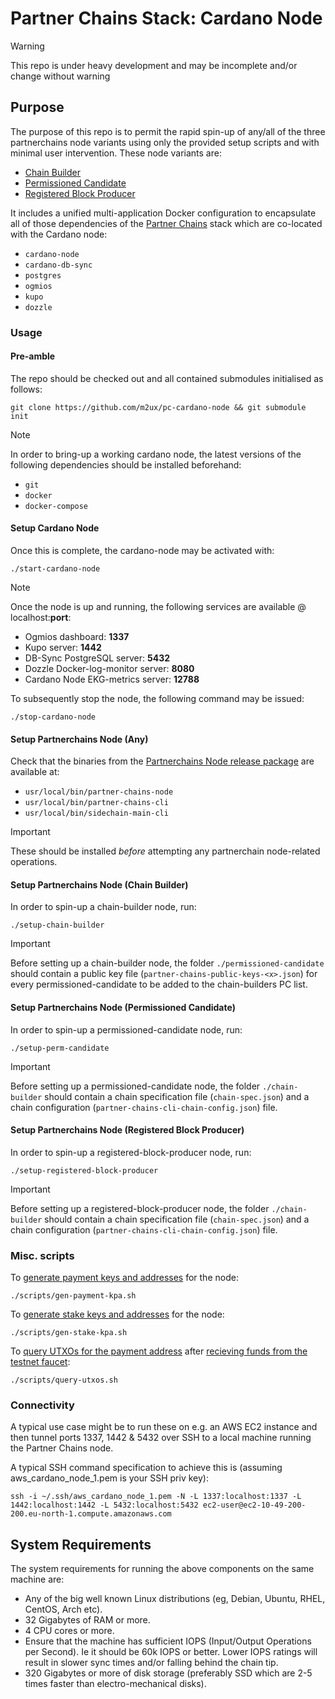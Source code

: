 # Partner Chains Stack: Cardano Node
> [!WARNING]
> This repo is under heavy development and may be incomplete and/or change without warning

## Purpose

The purpose of this repo is to permit the rapid spin-up of any/all of the three partnerchains node variants using only the provided setup scripts and with minimal user intervention. These node variants are:

* [Chain Builder](https://github.com/input-output-hk/partner-chains/blob/master/docs/user-guides/chain-builder.md)
* [Permissioned Candidate](https://github.com/input-output-hk/partner-chains/blob/master/docs/user-guides/permissioned.md)
* [Registered Block Producer](https://github.com/input-output-hk/partner-chains/blob/master/docs/user-guides/registered.md)

It includes a unified multi-application Docker configuration to encapsulate all of those dependencies of the [Partner Chains](https://github.com/input-output-hk/partner-chains) stack which are co-located with the Cardano node:

* `cardano-node` 
* `cardano-db-sync`
* `postgres` 
* `ogmios`
* `kupo`
* `dozzle`

### Usage

#### Pre-amble
The repo should be checked out and all contained submodules initialised as follows:

```git clone https://github.com/m2ux/pc-cardano-node && git submodule init```

> [!NOTE]
> In order to bring-up a working cardano node, the latest versions of the following dependencies should be installed beforehand:
>
> * `git`
> * `docker`
> * `docker-compose`

#### Setup Cardano Node

Once this is complete, the cardano-node may be activated with:

`./start-cardano-node`

> [!NOTE]
> Once the node is up and running, the following services are available @ localhost:**port**:
> 
> * Ogmios dashboard: **1337**
> * Kupo server: **1442** 
> * DB-Sync PostgreSQL server: **5432**
> * Dozzle Docker-log-monitor server: **8080**
> * Cardano Node EKG-metrics server: **12788**

To subsequently stop the node, the following command may be issued: 

`./stop-cardano-node`

#### Setup Partnerchains Node (Any)

Check that the binaries from the [Partnerchains Node release package](https://github.com/input-output-hk/partner-chains/releases/tag/v1.0.0) are available at:

* `usr/local/bin/partner-chains-node`
* `usr/local/bin/partner-chains-cli`
* `usr/local/bin/sidechain-main-cli`

> [!IMPORTANT]
> These should be installed *before* attempting any partnerchain node-related operations.

#### Setup Partnerchains Node (Chain Builder)

In order to spin-up a chain-builder node, run:

`./setup-chain-builder`

> [!IMPORTANT]
> Before setting up a chain-builder node, the folder `./permissioned-candidate` should contain a public key file (`partner-chains-public-keys-<x>.json`) for every permissioned-candidate to be added to the chain-builders PC list.

#### Setup Partnerchains Node (Permissioned Candidate)

In order to spin-up a permissioned-candidate node, run:

`./setup-perm-candidate`

> [!IMPORTANT]
> Before setting up a permissioned-candidate node, the folder `./chain-builder` should contain a chain specification file (`chain-spec.json`) and a chain configuration (`partner-chains-cli-chain-config.json`) file.

#### Setup Partnerchains Node (Registered Block Producer)

In order to spin-up a registered-block-producer node, run:

`./setup-registered-block-producer`

> [!IMPORTANT]
> Before setting up a registered-block-producer node, the folder `./chain-builder` should contain a chain specification file (`chain-spec.json`) and a chain configuration (`partner-chains-cli-chain-config.json`) file.

### Misc. scripts

To [generate payment keys and addresses](https://cardano-course.gitbook.io/cardano-course/handbook/building-and-running-the-node/create-keys-and-addresses#generating-a-payment-key-pair-and-an-address) for the node:
```
./scripts/gen-payment-kpa.sh
```
To [generate stake keys and addresses](https://cardano-course.gitbook.io/cardano-course/handbook/building-and-running-the-node/create-keys-and-addresses#generating-a-stake-key-pair-and-a-type-0-address) for the node:
```
./scripts/gen-stake-kpa.sh
```
To [query UTXOs for the payment address](https://cardano-course.gitbook.io/cardano-course/handbook/building-and-running-the-node/create-keys-and-addresses#querying-the-address-balance) after [recieving funds from the testnet faucet](https://docs.cardano.org/cardano-testnet/tools/faucet):
```
./scripts/query-utxos.sh
```
### Connectivity

A typical use case might be to run these on e.g. an AWS EC2 instance and then tunnel ports 1337, 1442 & 5432 over SSH to a local machine running the Partner Chains node.

A typical SSH command specification to achieve this is (assuming aws_cardano_node_1.pem is your SSH priv key):

```
ssh -i ~/.ssh/aws_cardano_node_1.pem -N -L 1337:localhost:1337 -L 1442:localhost:1442 -L 5432:localhost:5432 ec2-user@ec2-10-49-200-200.eu-north-1.compute.amazonaws.com
```
## System Requirements

The system requirements for running the above components on the same machine are:

* Any of the big well known Linux distributions (eg, Debian, Ubuntu, RHEL, CentOS, Arch
  etc).
* 32 Gigabytes of RAM or more.
* 4 CPU cores or more.
* Ensure that the machine has sufficient IOPS (Input/Output Operations per Second). Ie it should be
  60k IOPS or better. Lower IOPS ratings will result in slower sync times and/or falling behind the
  chain tip.
* 320 Gigabytes or more of disk storage (preferably SSD which are 2-5 times faster than
  electro-mechanical disks).
